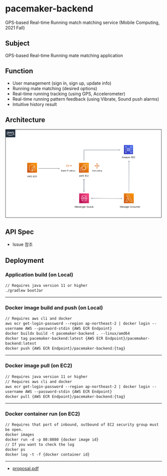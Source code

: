 # pacemaker-backend
GPS-based Real-time Running match matching service (Mobile Computing, 2021 Fall)

## Subject
GPS-based Real-time Running mate matching application

## Function
- User management (sign in, sign up, update info)
- Running mate matching (desired options)
- Real-time running tracking (using GPS, Accelerometer)
- Real-time running pattern feedback (using Vibrate, Sound push alarms)
- Intuitive history result

## Architecture

![archtecture](./images/architecture.png)

## API Spec
- Issue 참조

## Deployment

### Application build (on Local)
```
// Requires java version 11 or higher
./gradlew bootJar
```

---

### Docker image build and push (on Local)
```
// Requires aws cli and docker
aws ecr get-login-password --region ap-northeast-2 | docker login --username AWS --password-stdin {AWS ECR Endpoint}
docker buildx build -t pacemaker-backend . --linux/amd64
docker tag pacemaker-backend:latest {AWS ECR Endpoint}/pacemaker-backend:latest
docker push {AWS ECR Endpoint}/pacemaker-backend:{tag}
```

---

### Docker image pull (on EC2)
```
// Requires java version 11 or higher
// Requires aws cli and docker
aws ecr get-login-password --region ap-northeast-2 | docker login --username AWS --password-stdin {AWS ECR Endpoint}
docker pull {AWS ECR Endpoint}/pacemaker-backend:{tag}
```

---

### Docker container run (on EC2)
```
// Requires that port of inbound, outbound of EC2 security group must be open.
docker images
docker run -d -p 80:8080 {docker image id}
// If you want to check the log
docker ps
docker log -t -f {docker container id}
```

---

- [proposal.pdf](https://github.com/SeoSeongHo/pacemaker-backend/blob/master/proposal.pdf)
